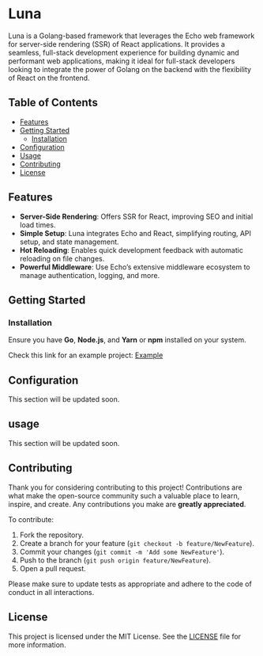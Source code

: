 # Luna

Luna is a Golang-based framework that leverages the Echo web framework for server-side rendering (SSR) of React applications. It provides a seamless, full-stack development experience for building dynamic and performant web applications, making it ideal for full-stack developers looking to integrate the power of Golang on the backend with the flexibility of React on the frontend.

## Table of Contents
- [Features](#features)
- [Getting Started](#getting-started)
  - [Installation](#installation)
- [Configuration](#configuration)
- [Usage](#usage)
- [Contributing](#contributing)
- [License](#license)

## Features
- **Server-Side Rendering**: Offers SSR for React, improving SEO and initial load times.
- **Simple Setup**: Luna integrates Echo and React, simplifying routing, API setup, and state management.
- **Hot Reloading**: Enables quick development feedback with automatic reloading on file changes.
- **Powerful Middleware**: Use Echo’s extensive middleware ecosystem to manage authentication, logging, and more.

## Getting Started

### Installation
Ensure you have **Go**, **Node.js**, and **Yarn** or **npm** installed on your system.

Check this link for an example project: [Example](https://github.com/Djancyp/lunaexample)


## Configuration
This section will be updated soon.

## usage
This section will be updated soon.

## Contributing

Thank you for considering contributing to this project! Contributions are what make the open-source community such a valuable place to learn, inspire, and create. Any contributions you make are **greatly appreciated**.

To contribute:

1. Fork the repository.
2. Create a branch for your feature (`git checkout -b feature/NewFeature`).
3. Commit your changes (`git commit -m 'Add some NewFeature'`).
4. Push to the branch (`git push origin feature/NewFeature`).
5. Open a pull request.

Please make sure to update tests as appropriate and adhere to the code of conduct in all interactions.

## License

This project is licensed under the MIT License. See the [LICENSE](LICENSE) file for more information.

